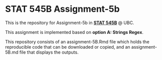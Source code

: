 # STAT 545B Assignment-5b

This is the repository for Assignment-5b in [__STAT 545B__](https://stat545.stat.ubc.ca/) @ UBC.

This assignment is implemented based on **option A: Strings Regex**.

This repository consists of an assignment-5B.Rmd file which holds the reproducible code that can be downloaded or copied, and an assignment-5B.md file that displays the outputs.

